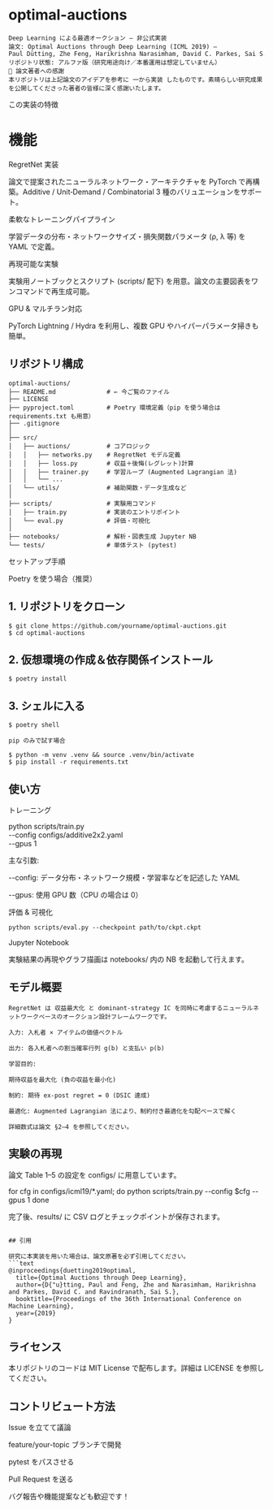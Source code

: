 # optimal-auctions
```text
Deep Learning による最適オークション — 非公式実装
論文: Optimal Auctions through Deep Learning (ICML 2019) — Paul Dütting, Zhe Feng, Harikrishna Narasimham, David C. Parkes, Sai S. Ravindranath
リポジトリ状態: アルファ版（研究用途向け／本番運用は想定していません）
🙏 論文著者への感謝
本リポジトリは上記論文のアイデアを参考に 一から実装 したものです。素晴らしい研究成果を公開してくださった著者の皆様に深く感謝いたします。
```

この実装の特徴

# 機能

RegretNet 実装

論文で提案されたニューラルネットワーク・アーキテクチャを PyTorch で再構築。Additive / Unit‑Demand / Combinatorial 3 種のバリュエーションをサポート。

柔軟なトレーニングパイプライン

学習データの分布・ネットワークサイズ・損失関数パラメータ (ρ, λ 等) を YAML で定義。

再現可能な実験

実験用ノートブックとスクリプト (scripts/ 配下) を用意。論文の主要図表をワンコマンドで再生成可能。

GPU & マルチラン対応

PyTorch Lightning / Hydra を利用し、複数 GPU やハイパーパラメータ掃きも簡単。

## リポジトリ構成
```text
optimal-auctions/
├── README.md              # ← 今ご覧のファイル
├── LICENSE
├── pyproject.toml         # Poetry 環境定義（pip を使う場合は requirements.txt も用意）
├── .gitignore
│
├── src/
│   ├── auctions/          # コアロジック
│   │   ├── networks.py    # RegretNet モデル定義
│   │   ├── loss.py        # 収益＋後悔(レグレット)計算
│   │   ├── trainer.py     # 学習ループ (Augmented Lagrangian 法)
│   │   └── ...
│   └── utils/             # 補助関数・データ生成など
│
├── scripts/               # 実験用コマンド
│   ├── train.py           # 実装のエントリポイント
│   └── eval.py            # 評価・可視化
│
├── notebooks/             # 解析・図表生成 Jupyter NB
└── tests/                 # 単体テスト (pytest)
```

セットアップ手順

Poetry を使う場合（推奨）

## 1. リポジトリをクローン
```text
$ git clone https://github.com/yourname/optimal-auctions.git
$ cd optimal-auctions
```

## 2. 仮想環境の作成＆依存関係インストール
```text
$ poetry install
```

## 3. シェルに入る

```text
$ poetry shell

pip のみで試す場合

$ python -m venv .venv && source .venv/bin/activate
$ pip install -r requirements.txt
```

## 使い方

トレーニング

python scripts/train.py \
    --config configs/additive2x2.yaml \
    --gpus 1

主な引数:

--config: データ分布・ネットワーク規模・学習率などを記述した YAML

--gpus: 使用 GPU 数（CPU の場合は 0）

評価 & 可視化
```text
python scripts/eval.py --checkpoint path/to/ckpt.ckpt
```

Jupyter Notebook

実験結果の再現やグラフ描画は notebooks/ 内の NB を起動して行えます。

## モデル概要
```text
RegretNet は 収益最大化 と dominant‑strategy IC を同時に考慮するニューラルネットワークベースのオークション設計フレームワークです。

入力: 入札者 × アイテムの価値ベクトル

出力: 各入札者への割当確率行列 g(b) と支払い p(b)

学習目的:

期待収益を最大化 (負の収益を最小化)

制約: 期待 ex‑post regret = 0 (DSIC 達成)

最適化: Augmented Lagrangian 法により、制約付き最適化を勾配ベースで解く

詳細数式は論文 §2–4 を参照してください。
```

## 実験の再現

論文 Table 1–5 の設定を configs/ に用意しています。

for cfg in configs/icml19/*.yaml; do
  python scripts/train.py --config $cfg --gpus 1
done

完了後、results/ に CSV ログとチェックポイントが保存されます。
```

## 引用

研究に本実装を用いた場合は、論文原著を必ず引用してください。
```text
@inproceedings{duetting2019optimal,
  title={Optimal Auctions through Deep Learning},
  author={D{"u}tting, Paul and Feng, Zhe and Narasimham, Harikrishna and Parkes, David C. and Ravindranath, Sai S.},
  booktitle={Proceedings of the 36th International Conference on Machine Learning},
  year={2019}
}
```

## ライセンス

本リポジトリのコードは MIT License で配布します。詳細は LICENSE を参照してください。

## コントリビュート方法

Issue を立てて議論

feature/your-topic ブランチで開発

pytest をパスさせる

Pull Request を送る

バグ報告や機能提案なども歓迎です！
